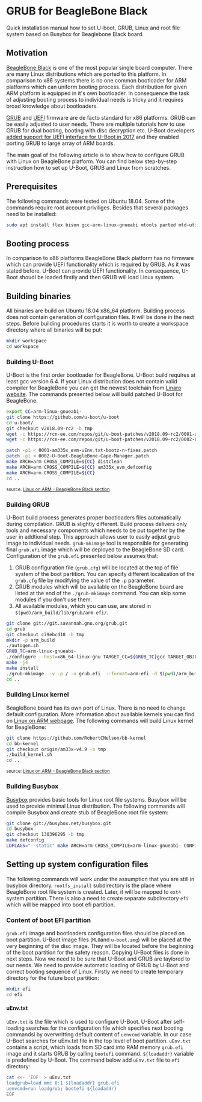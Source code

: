 # GRUB for BeagleBone Black

Quick installation manual how to set U-boot, GRUB, Linux and root file system based on Busybox for Beaglebone Black board.

## Motivation

[BeagleBone Black](https://beagleboard.org/black) is one of the most popular single board computer. There are many Linux distributions which are ported to this platform. In comparison to x86 systems there is no one common bootloader for ARM platforms which can uniform booting process. Each distribution for given ARM platform is equipped in it's own bootloader. In consequence the task of adjusting booting process to individual needs is tricky and it requires broad knowledge about bootloaders.

[GRUB](https://www.gnu.org/software/grub/) and [UEFI](https://en.wikipedia.org/wiki/Unified_Extensible_Firmware_Interface) firmware are de facto standard for x86 platforms. GRUB can be easily adjusted to user needs. There are multiple tutorials how to use GRUB for dual booting, booting with disc decryption etc. U-Boot developers [added support for UEFI interface for U-Boot in 2017](https://www.suse.com/media/article/UEFI_on_Top_of_U-Boot.pdf) and they enabled porting GRUB to large array of ARM boards.

The main goal of the following article is to show how to configure GRUB with Linux on BeagleBone platform. You can find below step-by-step instruction how to set up U-Boot, GRUB and Linux from scratches.

## Prerequisites

The following commands were tested on Ubuntu 18.04. Some of the commands require root account priviliges. Besides that several packages need to be installed:

```bash
sudo apt install flex bison gcc-arm-linux-gnueabi mtools parted mtd-utils e2fsprogs pigz
```

## Booting process

In comparison to x86 platforms BeagleBone Black platform has no firmware which can provide UEFI functionality which is required by GRUB. As it was stated before, U-Boot can provide UEFI functionality. In consequence, U-Boot shoudl be loaded firstly and then GRUB will load Linux system.


## Building binaries

All binaries are build on Ubuntu 18.04 x86_64 platform. Building process does not contain generation of configuration files. It will be done in the next steps. Before building procedures starts it is worth to create a workspace directory where all binaries will be put:

```bash
mkdir workspace
cd workspace
```

### Building U-Boot

U-Boot is the first order bootloader for BeagleBone. U-Boot build requires at least gcc version 6.4. If your Linux distribution does not contain valid compiler for BeagleBone you can get the newest toolchain from [Linaro website](https://www.linaro.org/latest/downloads/). The commands presented below will build patched U-Boot for BeagleBone.

```bash
export CC=arm-linux-gnueabi-
git clone https://github.com/u-boot/u-boot
cd u-boot/
git checkout v2018.09-rc2 -b tmp
wget -c https://rcn-ee.com/repos/git/u-boot-patches/v2018.09-rc2/0001-am335x_evm-uEnv.txt-bootz-n-fixes.patch
wget -c https://rcn-ee.com/repos/git/u-boot-patches/v2018.09-rc2/0002-U-Boot-BeagleBone-Cape-Manager.patch

patch -p1 < 0001-am335x_evm-uEnv.txt-bootz-n-fixes.patch
patch -p1 < 0002-U-Boot-BeagleBone-Cape-Manager.patch
make ARCH=arm CROSS_COMPILE=${CC} distclean
make ARCH=arm CROSS_COMPILE=${CC} am335x_evm_defconfig
make ARCH=arm CROSS_COMPILE=${CC}
cd ..
```
<sub>source: [Linux on ARM - BeagleBone Black section](https://www.digikey.com/eewiki/display/linuxonarm/BeagleBone+Black)</sub>

### Building GRUB

U-Boot build process generates proper bootloaders files automatically during compilation. GRUB is slightly different. Build process delivers only tools and necessary components which needs to be put together by the user in addtional step. This approach allows user to easily adjust grub image to individual needs. `grub-mkimage` tool is responsible for generating final `grub.efi` image which will be deployed to the BeagleBone SD card. Configuration of the `grub.efi` presented below assumes that:
1. GRUB configuration file (`grub.cfg`) will be located at the top of file system of the boot partition. You can specify different localization of the `grub.cfg` file by modifying the value of the `-p` parameter.
2. GRUB modules which will be available on the BeagleBone board are listed at the end of the `./grub-mkimage` command. You can skip some modules if you don't use them.
3. All available modules, which you can use, are stored in `$(pwd)/arm_build/lib/grub/arm-efi/`.

 ```bash
git clone git://git.savannah.gnu.org/grub.git
cd grub
git checkout c79ebcd18 -b tmp
mkdir -p arm_build
./autogen.sh
GRUB_TC=arm-linux-gnueabi-
./configure --host=x86_64-linux-gnu TARGET_CC=${GRUB_TC}gcc TARGET_OBJCOPY=${GRUB_TC}objcopy TARGET_STRIP=${GRUB_TC}strip TARGET_NM=${GRUB_TC}nm TARGET_RANLIB=${GRUB_TC}ranlib   --target=arm --with-platform=efi --exec-prefix=$(pwd)/arm_build/ --prefix=$(pwd)/arm_build/
make -j4
make install
./grub-mkimage  -v -p / -o grub.efi  --format=arm-efi -d $(pwd)/arm_build/lib/grub/arm-efi/  boot linux ext2 fat serial part_msdos part_gpt normal efi_gop iso9660 configfile search loadenv test cat echo gcry_sha256 halt hashsum loadenv reboot
cd ..
```

### Building Linux kernel

BeagleBone board has its own port of Linux. There is no need to change default configuration. More information about available kernels you can find on [Linux on ARM webpage](https://www.digikey.com/eewiki/display/linuxonarm/BeagleBone+Black). The following commands will build Linux kernel for BeagleBone:

```bash
git clone https://github.com/RobertCNelson/bb-kernel
cd bb-kernel
git checkout origin/am33x-v4.9 -b tmp
./build_kernel.sh
cd ..
```
<sub>source: [Linux on ARM - BeagleBone Black section](https://www.digikey.com/eewiki/display/linuxonarm/BeagleBone+Black)</sub>

### Building Busybox

[Busybox](https://busybox.net/about.html) provides basic tools for Linux root file systems. Busybox will be used to provide minimal Linux distribution. The following commands will compile Busybox and create stub of BeagleBone root file system:

```bash
git clone git://busybox.net/busybox.git
cd busybox
git checkout 130396295 -b tmp
make defconfig
LDFLAGS="--static" make ARCH=arm CROSS_COMPILE=arm-linux-gnueabi- CONFIG_PREFIX=${CC} CONFIG_PREFIX=$(pwd)/rootfs_install install
```

## Setting up system configuration files

The following commands will work under the assumption that you are still in busybox directory. `rootfs_install` subdirectory is the place where BeagleBone root file system is created. Later, it will be mapped to `ext4` system partition. There is also a need to create separate subdirectory `efi` which will be mapped into boot efi partition.

### Content of boot EFI partition

`grub.efi` image and bootloaders configuration files should be placed on boot partition. U-Boot image files (`MLO`and `u-boot.img`) will be placed at the very beginning of the disc image. They will be located before the beginning of the boot partition for the safety reason. Copying U-Boot files is done in next steps. Now we need to be sure that U-Boot and GRUB are taylored to our needs. We need to provide automatic loading of GRUB by U-Boot and correct booting sequence of Linux. Firstly we need to create temporary directory for the future boot partition:

```bash
mkdir efi
cd efi
```

#### uEnv.txt

`uEnv.txt` is the file which is used to configure U-Boot. U-Boot after self-loading searches for the configuration file which specifies next booting commandsi by overwritting default content of `uenvcmd` variable. In our case U-Boot searches for uEnv.txt file in the top level of boot partition. `uEnv.txt` contains a script, which loads from SD card into RAM memory `grub.efi` image and it starts GRUB by calling `bootefi` command. `${loadaddr}` variable is predefined by U-Boot. The command below add `uEnv.txt` file to `efi` directory:

```bash
cat <<- 'EOF' > uEnv.txt
loadgrub=load mmc 0:1 ${loadaddr} grub.efi
uenvcmd=run loadgrub; bootefi ${loadaddr}
EOF
```


